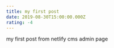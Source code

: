 ```yaml
---
title: my first post
date: 2019-08-30T15:00:00.000Z
rating: -4
---
```

my first post from netlify cms admin page

